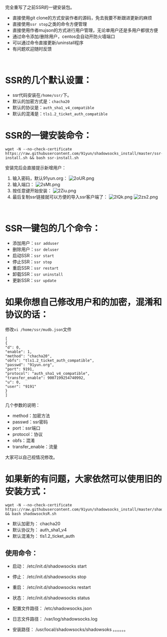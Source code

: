 完全重写了之前SSR的一键安装包。
- 直接使用git clone的方式安装作者的源码，免去我要不断跟进更新的麻烦
- 直接使用`ssr stop`之类的命令方便管理
- 直接使用作者mujson的方式进行用户管理，无论单用户还是多用户都很方便
- 通过命令添加/删除用户，centos会自动开防火墙端口
- 可以通过命令直接更新/uninstall程序
- 有问题欢迎随时反馈

&nbsp;

# SSR的几个默认设置：
- ssr代码安装在`/home/ssr/`下。
- 默认的加密方式是：`chacha20`
- 默认的协议是：`auth_sha1_v4_compatible`
- 默认的混淆是：`tls1.2_ticket_auth_compatible`

# SSR的一键安装命令：
```
wget -N --no-check-certificate https://raw.githubusercontent.com/91yun/shadowsocks_install/master/ssr-install.sh && bash ssr-install.sh
```
安装完后会直接提示新增用户：
1. 输入密码，默认91yun.org：
![2oUR.png](https://www.91yuntu.org/images/2017/06/10/2oUR.png)
2. 输入端口：
![2sMt.png](https://www.91yuntu.org/images/2017/06/10/2sMt.png)
3. 按任意键开始安装：
![2Ziu.png](https://www.91yuntu.org/images/2017/06/10/2Ziu.png)
4. 最后复制ssr链接就可以方便的导入ssr客户端了：
![2lQk.png](https://www.91yuntu.org/images/2017/06/10/2lQk.png)
![2zs2.png](https://www.91yuntu.org/images/2017/06/10/2zs2.png)

&nbsp;

# SSR一键包的几个命令：

- 添加用户：`ssr adduser`
- 删除用户：`ssr deluser`
- 启动SSR：`ssr start`
- 停止SSR：`ssr stop`
- 重启SSR：`ssr restart`
- 卸载SSR：`ssr uninstall`
- 更新SSR：`ssr update`

# 如果你想自己修改用户和的加密，混淆和协议的话：
修改`vi /home/ssr/mudb.json`文件
```
[
{
"d": 0,
"enable": 1,
"method": "chacha20",
"obfs": "tls1.2_ticket_auth_compatible",
"passwd": "91yun.org",
"port": 9191,
"protocol": "auth_sha1_v4_compatible",
"transfer_enable": 9007199254740992,
"u": 0,
"user": "9191"
}
]
```
几个参数的说明：
- method：加密方法
- passwd：ssr密码
- port：ssr端口
- protocol：协议
- obfs：混淆
- transfer_enable：流量

大家可以自己视情况修改。

# 如果新的有问题，大家依然可以使用旧的安装方式：
```
wget -N --no-check-certificate https://raw.githubusercontent.com/91yun/shadowsocks_install/master/shadowsocksR.sh && bash shadowsocksR.sh
```
- 默认加密为： chacha20
- 默认协议为： auth_sha1_v4
- 默认混淆为： tls1.2_ticket_auth
## 使用命令：
- 启动： /etc/init.d/shadowsocks start
- 停止： /etc/init.d/shadowsocks stop
- 重启： /etc/init.d/shadowsocks restart
- 状态： /etc/init.d/shadowsocks status

- 配置文件路径： /etc/shadowsocks.json
- 日志文件路径： /var/log/shadowsocks.log
- 安装路径： /usr/local/shadowsocks/shadowsoks
。。。。。。
